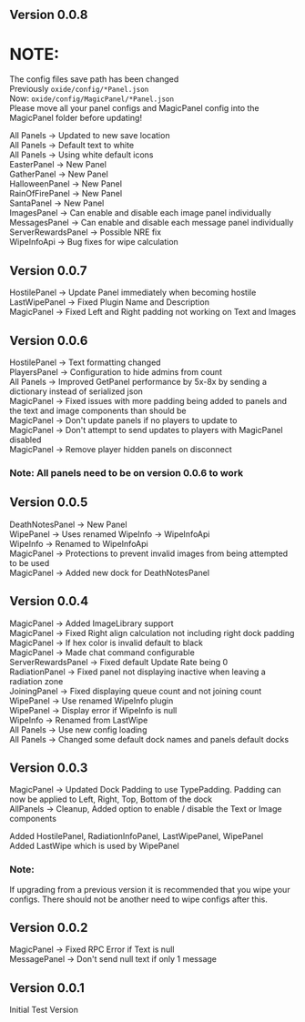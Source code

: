 ## Version 0.0.8

# NOTE:
The config files save path has been changed  
Previously `oxide/config/*Panel.json`  
Now: `oxide/config/MagicPanel/*Panel.json`  
Please move all your panel configs and MagicPanel config into the MagicPanel folder before updating!

All Panels -> Updated to new save location  
All Panels -> Default text to white  
All Panels -> Using white default icons  
EasterPanel -> New Panel  
GatherPanel -> New Panel  
HalloweenPanel -> New Panel  
RainOfFirePanel -> New Panel  
SantaPanel -> New Panel  
ImagesPanel -> Can enable and disable each image panel individually  
MessagesPanel -> Can enable and disable each message panel individually  
ServerRewardsPanel -> Possible NRE fix  
WipeInfoApi -> Bug fixes for wipe calculation  

## Version 0.0.7
HostilePanel -> Update Panel immediately when becoming hostile  
LastWipePanel -> Fixed Plugin Name and Description  
MagicPanel -> Fixed Left and Right padding not working on Text and Images

## Version 0.0.6
HostilePanel -> Text formatting changed  
PlayersPanel -> Configuration to hide admins from count  
All Panels -> Improved GetPanel performance by 5x-8x by sending a dictionary instead of serialized json  
MagicPanel -> Fixed issues with more padding being added to panels and the text and image components than should be  
MagicPanel -> Don't update panels if no players to update to  
MagicPanel -> Don't attempt to send updates to players with MagicPanel disabled  
MagicPanel -> Remove player hidden panels on disconnect  

### Note: All panels need to be on version 0.0.6 to work

## Version 0.0.5
DeathNotesPanel -> New Panel  
WipePanel -> Uses renamed WipeInfo -> WipeInfoApi  
WipeInfo -> Renamed to WipeInfoApi  
MagicPanel -> Protections to prevent invalid images from being attempted to be used  
MagicPanel -> Added new dock for DeathNotesPanel  

## Version 0.0.4
MagicPanel -> Added ImageLibrary support  
MagicPanel -> Fixed Right align calculation not including right dock padding  
MagicPanel -> If hex color is invalid default to black  
MagicPanel -> Made chat command configurable  
ServerRewardsPanel -> Fixed default Update Rate being 0  
RadiationPanel -> Fixed panel not displaying inactive when leaving a radiation zone  
JoiningPanel -> Fixed displaying queue count and not joining count  
WipePanel -> Use renamed WipeInfo plugin  
WipePanel -> Display error if WipeInfo is null  
WipeInfo -> Renamed from LastWipe  
All Panels -> Use new config loading  
All Panels -> Changed some default dock names and panels default docks  


## Version 0.0.3

MagicPanel -> Updated Dock Padding to use TypePadding. Padding can now be applied to Left, Right, Top, Bottom of the dock  
AllPanels -> Cleanup, Added option to enable / disable the Text or Image components
  
Added HostilePanel, RadiationInfoPanel, LastWipePanel, WipePanel  
Added LastWipe which is used by WipePanel

### Note:
If upgrading from a previous version it is recommended that you wipe your configs. There should not be another need to wipe configs after this.

## Version 0.0.2
MagicPanel -> Fixed RPC Error if Text is null  
MessagePanel -> Don't send null text if only 1 message

## Version 0.0.1
Initial Test Version